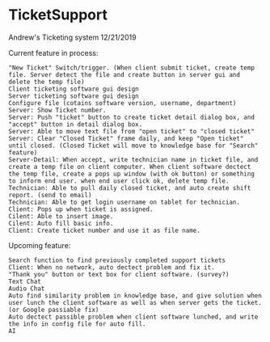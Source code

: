 # TicketSupport

Andrew's Ticketing system
12/21/2019

Current feature in process:

	"New Ticket" Switch/trigger. (When client submit ticket, create temp file. Server detect the file and create button in server gui and delete the temp file)
	Client ticketing software gui design
	Server ticketing software gui design
	Configure file (cotains software version, username, department)
	Server: Show Ticket number.
	Server: Push "ticket" button to create ticket detail dialog box, and "accept" button in detail dialog box.
	Server: Able to move text file from "open ticket" to "closed ticket"
	Server: Clear "Closed Ticket" frame daily, and keep "Open ticket" until closed. (Closed Ticket will move to knowledge base for "Search" feature)
	Server-Detail: When accept, write technician name in ticket file, and create a temp file on client computer. When client software dectect the temp file, create a pops up window (with ok button) or something to inform end user. when end user click ok, delete temp file.
	Technician: Able to pull daily closed ticket, and auto create shift report. (send to email)
	Technician: Able to get login username on tablet for technician.
	Client: Pops up when ticket is assigned.
	Cilent: Able to insert image.
	Cilent: Auto fill basic info.
	Client: Create ticket number and use it as file name.
	
	
	


Upcoming feature:

	Search function to find previously completed support tickets 
	Client: When no network, auto dectect problem and fix it.
	"Thank you" button or text box for client software. (survey?)
	Text Chat
	Audio Chat
	Auto find similarity problem in knowledge base, and give solution when user lunch the client software as well as when server gets the ticket. (or Google passiable fix)
	Auto dectect passible problem when client software lunched, and write the info in config file for auto fill.
	AI
	
